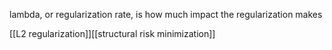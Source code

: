 lambda, or regularization rate, is how much impact the regularization makes

[[L2 regularization]][[structural risk minimization]]